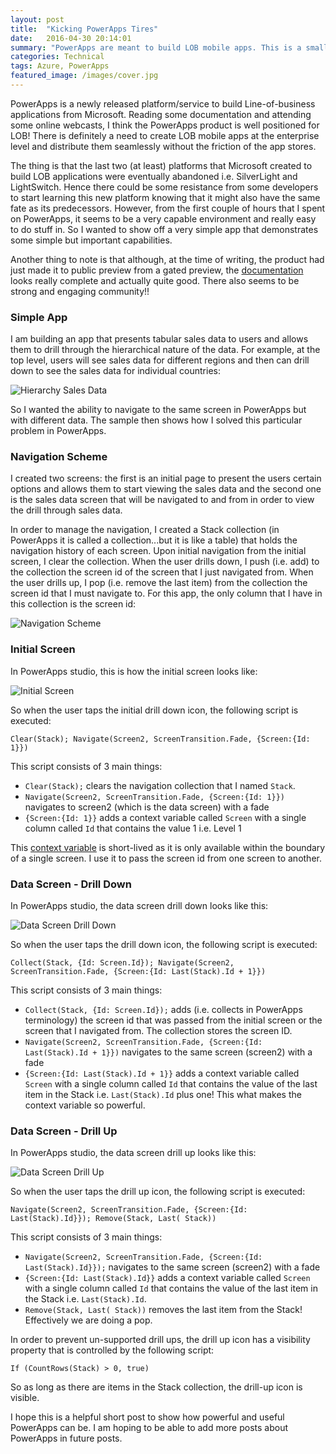 ```yaml
---
layout: post
title:  "Kicking PowerApps Tires"
date:   2016-04-30 20:14:01
summary: "PowerApps are meant to build LOB mobile apps. This is a small sample to kick its tires"
categories: Technical
tags: Azure, PowerApps
featured_image: /images/cover.jpg
---
```


PowerApps is a newly released platform/service to build Line-of-business applications from Microsoft. Reading some documentation and attending some online webcasts, I think the PowerApps product is well positioned for LOB! There is definitely a need to create LOB mobile apps at the enterprise level and distribute them seamlessly without the friction of the app stores.

The thing is that the last two (at least) platforms that Microsoft created to build LOB applications were eventually abandoned i.e. SilverLight and LightSwitch. Hence there could be some resistance from some developers to start learning this new platform knowing that it might also have the same fate as its predecessors. However, from the first couple of hours that I spent on PowerApps, it seems to be a very capable environment and really easy to do stuff in. So I wanted to show off a very simple app that demonstrates some simple but important capabilities. 

Another thing to note is that although, at the time of writing, the product had just made it to public preview from a gated preview, the [documentation](https://powerapps.microsoft.com/en-us/tutorials/getting-started/) looks really complete and actually quite good. There also seems to be strong and engaging community!!
 
### Simple App

I am building an app that presents tabular sales data to users and allows them to drill through the hierarchical nature of the data. For example, at the top level, users will see sales data for different regions and then can drill down to see the sales data for individual countries:

![Hierarchy Sales Data](http://i.imgur.com/Lz0ydEr.png)

So I wanted the ability to navigate to the same screen in PowerApps but with different data. The sample then shows how I solved this particular problem in PowerApps.

### Navigation Scheme

I created two screens: the first is an initial page to present the users certain options and allows them to start viewing the sales data and the second one is the sales data screen that will be navigated to and from in order to view the drill through sales data.

In order to manage the navigation, I created a Stack collection (in PowerApps it is called a collection...but it is like a table) that holds the navigation history of each screen. Upon initial navigation from the initial screen, I clear the collection. When the user drills down, I push (i.e. add) to the collection the screen id of the screen that I just navigated from. When the user drills up, I pop (i.e. remove the last item) from the collection the screen id that I must navigate to. For this app, the only column that I have in this collection is the screen id:

![Navigation Scheme](http://i.imgur.com/Ky1EmUL.png)
  
### Initial Screen

In PowerApps studio, this is how the initial screen looks like:

![Initial Screen](http://i.imgur.com/XKmqkp5.png)

So when the user taps the initial drill down icon, the following script is executed:

```
Clear(Stack); Navigate(Screen2, ScreenTransition.Fade, {Screen:{Id: 1}})
```

This script consists of 3 main things:

- `Clear(Stack);` clears the navigation collection that I named `Stack`.
- `Navigate(Screen2, ScreenTransition.Fade, {Screen:{Id: 1}})` navigates to screen2 (which is the data screen) with a fade
- `{Screen:{Id: 1}}` adds a context variable called `Screen` with a single column called `Id` that contains the value 1 i.e. Level 1   

This [context variable](https://powerapps.microsoft.com/en-us/tutorials/function-updatecontext/) is short-lived as it is only available within the boundary of a single screen. I use it to pass the screen id from one screen to another.

### Data Screen - Drill Down

In PowerApps studio, the data screen drill down looks like this:

![Data Screen Drill Down](http://i.imgur.com/qnQjFwz.png)

So when the user taps the drill down icon, the following script is executed:

```
Collect(Stack, {Id: Screen.Id}); Navigate(Screen2, ScreenTransition.Fade, {Screen:{Id: Last(Stack).Id + 1}})
```

This script consists of 3 main things:

- `Collect(Stack, {Id: Screen.Id});` adds (i.e. collects in PowerApps terminology) the screen id that was passed from the initial screen or the screen that I navigated from. The collection stores the screen ID. 
- `Navigate(Screen2, ScreenTransition.Fade, {Screen:{Id: Last(Stack).Id + 1}})` navigates to the same screen (screen2) with a fade
- `{Screen:{Id: Last(Stack).Id + 1}}` adds a context variable called `Screen` with a single column called `Id` that contains the value of the last item in the Stack i.e. `Last(Stack).Id` plus one! This what makes the context variable so powerful.   

### Data Screen - Drill Up

In PowerApps studio, the data screen drill up looks like this:

![Data Screen Drill Up](http://i.imgur.com/S1buIWP.png)

So when the user taps the drill up icon, the following script is executed:

```
Navigate(Screen2, ScreenTransition.Fade, {Screen:{Id: Last(Stack).Id}}); Remove(Stack, Last( Stack))
```

This script consists of 3 main things:

- `Navigate(Screen2, ScreenTransition.Fade, {Screen:{Id: Last(Stack).Id}});` navigates to the same screen (screen2) with a fade
- `{Screen:{Id: Last(Stack).Id}}` adds a context variable called `Screen` with a single column called `Id` that contains the value of the last item in the Stack i.e. `Last(Stack).Id`. 
- `Remove(Stack, Last( Stack))` removes the last item from the Stack! Effectively we are doing a pop.   

In order to prevent un-supported drill ups, the drill up icon has a visibility property that is controlled by the following script:

```
If (CountRows(Stack) > 0, true)
```  

So as long as there are items in the Stack collection, the drill-up icon is visible. 

I hope this is a helpful short post to show how powerful and useful PowerApps can be. I am hoping to be able to add more posts about PowerApps in future posts.